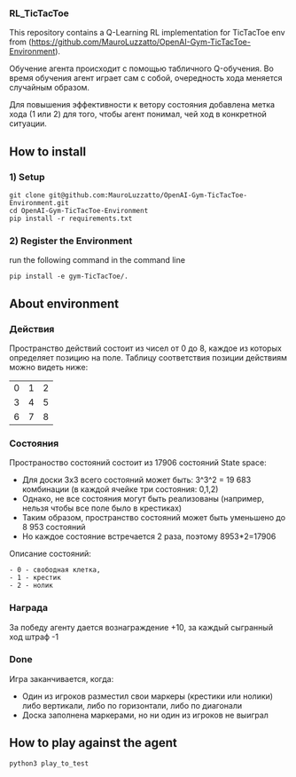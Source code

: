 ### RL_TicTacToe

This repository contains a Q-Learning RL implementation for TicTacToe env from (https://github.com/MauroLuzzatto/OpenAI-Gym-TicTacToe-Environment).


Обучение агента происходит с помощью табличного Q-обучения. Во время обучения агент играет сам с собой, очередность хода меняется случайным образом.


Для повышения эффективности к ветору состояния добавлена метка хода (1 или 2) для того, чтобы агент понимал, чей ход в конкретной ситуации.

## How to install
### 1) Setup
```
git clone git@github.com:MauroLuzzatto/OpenAI-Gym-TicTacToe-Environment.git
cd OpenAI-Gym-TicTacToe-Environment
pip install -r requirements.txt
```

### 2) Register the Environment

run the following command in the command line
``` 
pip install -e gym-TicTacToe/. 
```

## About environment

### Действия
Пространство действий состоит из чисел от 0 до 8, каждое из которых определяет позицию на поле. Таблицу соответствия позиции действиям можно видеть ниже:


|  |  |  |
| :---: |  :---:  |  :---: |
| 0  | 1  | 2  |
| 3  | 4  | 5  |
| 6  | 7  | 8  |


### Состояния
Пространоство состояний состоит из 17906 состояний
State space:
-    Для доски 3х3 всего состояний может быть: 3^3^2 = 19 683 комбинации (в каждой ячейке три состояния: 0,1,2)
-    Однако, не все состояния могут быть реализованы (например, нельзя чтобы все поле было в крестиках)
-    Таким образом, пространство состояний может быть уменьшено до 8 953 состояний
- Но каждое состояние встречается 2 раза, поэтому 8953*2=17906

Описание состояний:
   
    - 0 - свободная клетка,
    - 1 - крестик
    - 2 - нолик

### Награда
За победу агенту дается вознаграждение +10, за каждый сыгранный ход штраф -1

### Done
Игра заканчивается, когда:
-    Один из игроков разместил свои маркеры (крестики или нолики) либо вертикали, либо по горизонтали, либо по диагонали
-    Доска заполнена маркерами, но ни один из игроков не выиграл



## How to play against the agent

```
python3 play_to_test
```